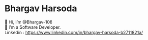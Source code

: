 # Bhargav Harsoda
👋 Hi, I’m @Bhargav-108
<br>
🌱 I’m a Software Developer.
<br>
Linkedin : https://www.linkedin.com/in/bhargav-harsoda-b2711821a/
<br>
